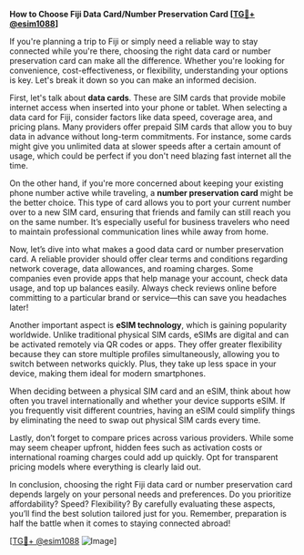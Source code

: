 **How to Choose Fiji Data Card/Number Preservation Card [[TG💪+ @esim1088](https://t.me/s/esim1088)]**

If you're planning a trip to Fiji or simply need a reliable way to stay connected while you're there, choosing the right data card or number preservation card can make all the difference. Whether you're looking for convenience, cost-effectiveness, or flexibility, understanding your options is key. Let's break it down so you can make an informed decision.

First, let's talk about **data cards**. These are SIM cards that provide mobile internet access when inserted into your phone or tablet. When selecting a data card for Fiji, consider factors like data speed, coverage area, and pricing plans. Many providers offer prepaid SIM cards that allow you to buy data in advance without long-term commitments. For instance, some cards might give you unlimited data at slower speeds after a certain amount of usage, which could be perfect if you don't need blazing fast internet all the time.

On the other hand, if you're more concerned about keeping your existing phone number active while traveling, a **number preservation card** might be the better choice. This type of card allows you to port your current number over to a new SIM card, ensuring that friends and family can still reach you on the same number. It’s especially useful for business travelers who need to maintain professional communication lines while away from home.

Now, let’s dive into what makes a good data card or number preservation card. A reliable provider should offer clear terms and conditions regarding network coverage, data allowances, and roaming charges. Some companies even provide apps that help manage your account, check data usage, and top up balances easily. Always check reviews online before committing to a particular brand or service—this can save you headaches later!

Another important aspect is **eSIM technology**, which is gaining popularity worldwide. Unlike traditional physical SIM cards, eSIMs are digital and can be activated remotely via QR codes or apps. They offer greater flexibility because they can store multiple profiles simultaneously, allowing you to switch between networks quickly. Plus, they take up less space in your device, making them ideal for modern smartphones.

When deciding between a physical SIM card and an eSIM, think about how often you travel internationally and whether your device supports eSIM. If you frequently visit different countries, having an eSIM could simplify things by eliminating the need to swap out physical SIM cards every time.

Lastly, don’t forget to compare prices across various providers. While some may seem cheaper upfront, hidden fees such as activation costs or international roaming charges could add up quickly. Opt for transparent pricing models where everything is clearly laid out.

In conclusion, choosing the right Fiji data card or number preservation card depends largely on your personal needs and preferences. Do you prioritize affordability? Speed? Flexibility? By carefully evaluating these aspects, you’ll find the best solution tailored just for you. Remember, preparation is half the battle when it comes to staying connected abroad!

[[TG💪+ @esim1088](https://t.me/s/esim1088) ![Image](https://i.postimg.cc/Y0z9fWf4/image.png)]
